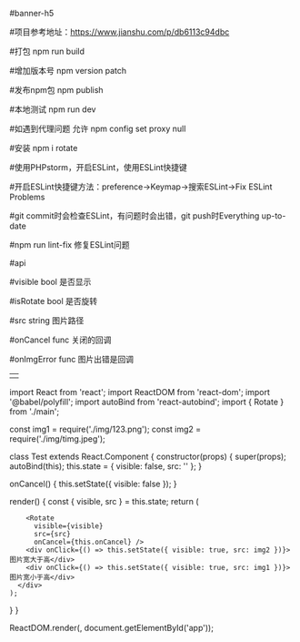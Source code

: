#banner-h5

#项目参考地址：https://www.jianshu.com/p/db6113c94dbc

#打包 npm run build

#增加版本号 npm version patch

#发布npm包 npm publish

#本地测试 npm run dev

#如遇到代理问题  允许  npm config set proxy null

#安装 npm i rotate

#使用PHPstorm，开启ESLint，使用ESLint快捷键

#开启ESLint快捷键方法：preference->Keymap->搜索ESLint->Fix ESLint Problems

#git commit时会检查ESLint，有问题时会出错，git push时Everything up-to-date

#npm run lint-fix    修复ESLint问题

#api

#visible    bool   是否显示

#isRotate   bool   是否旋转

#src        string 图片路径

#onCancel   func   关闭的回调

#onImgError func   图片出错是回调 

|   |
|---|
|   |

import React from 'react';
import ReactDOM from 'react-dom';
import '@babel/polyfill';
import autoBind from 'react-autobind';
import { Rotate } from './main';

const img1 = require('./img/123.png');
const img2 = require('./img/timg.jpeg');

class Test extends React.Component {
  constructor(props) {
    super(props);
    autoBind(this);
    this.state = {
      visible: false,
      src: ''
    };
  }

  onCancel() {
    this.setState({
      visible: false
    });
  }

  render() {
    const { visible, src } = this.state;
    return (
      <div>

        <Rotate
          visible={visible}
          src={src}
          onCancel={this.onCancel} />
        <div onClick={() => this.setState({ visible: true, src: img2 })}>图片宽大于高</div>
        <div onClick={() => this.setState({ visible: true, src: img1 })}>图片宽小于高</div>
      </div>
    );
  }
}

ReactDOM.render(<Test />, document.getElementById('app'));
